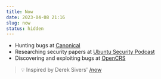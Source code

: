 ```yaml
---
title: Now
date: 2023-04-08 21:16
slug: now
status: hidden
---
```


- Hunting bugs at [Canonical](https://canonical.com)
- Researching security papers at [Ubuntu Security Podcast](https://ubuntusecuritypodcast.org)
- Discovering and exploiting bugs at [OpenCRS](https://github.com/CyberReasoningSystem)

<blockquote>
💡 Inspired by Derek Sivers' <a href="https://sive.rs/nowff">/now</a>
</blockquote>
